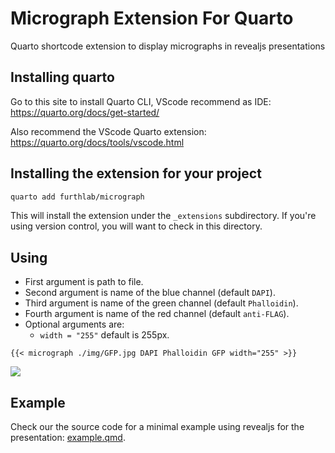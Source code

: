 # Micrograph Extension For Quarto

Quarto shortcode extension to display micrographs in revealjs presentations

## Installing quarto

Go to this site to install Quarto CLI, VScode recommend as IDE:
https://quarto.org/docs/get-started/

Also recommend the VScode Quarto extension:
https://quarto.org/docs/tools/vscode.html

## Installing the extension for your project

```bash
quarto add furthlab/micrograph
```

This will install the extension under the `_extensions` subdirectory.
If you're using version control, you will want to check in this directory.

## Using

- First argument is path to file.
- Second argument is name of the blue channel (default `DAPI`).
- Third argument is name of the green channel (default `Phalloidin`).
- Fourth argument is name of the red channel (default `anti-FLAG`).
- Optional arguments are:
    - `width = "255"` default is 255px. 

```
{{< micrograph ./img/GFP.jpg DAPI Phalloidin GFP width="255" >}}
```

![](https://github.com/micrograph/example.gif)


## Example

Check our the source code for a minimal example using revealjs for the presentation: [example.qmd](example.qmd).

